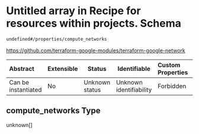 # Untitled array in Recipe for resources within projects. Schema

```txt
undefined#/properties/compute_networks
```

<https://github.com/terraform-google-modules/terraform-google-network>


| Abstract            | Extensible | Status         | Identifiable            | Custom Properties | Additional Properties | Access Restrictions | Defined In                                                              |
| :------------------ | ---------- | -------------- | ----------------------- | :---------------- | --------------------- | ------------------- | ----------------------------------------------------------------------- |
| Can be instantiated | No         | Unknown status | Unknown identifiability | Forbidden         | Allowed               | none                | [resources.schema.json\*](resources.schema.json "open original schema") |

## compute_networks Type

unknown\[]
